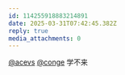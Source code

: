 ```yaml
---
id: 114255918883214891
date: 2025-03-31T07:42:45.382Z
reply: true
media_attachments: 0
---
```


[@acevs](https://mastodon.social/@acevs) [@conge](https://c.im/@conge) 学不来

